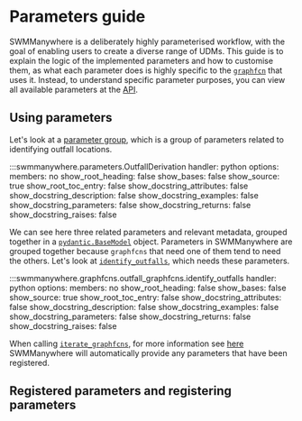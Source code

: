 # Parameters guide

SWMManywhere is a deliberately highly parameterised workflow, with the goal of enabling users to create a diverse range of UDMs. This guide is to explain the logic of the implemented parameters and how to customise them, as what each parameter does is highly specific to the [`graphfcn`](graphfcns_guide.md) that uses it. Instead, to understand specific parameter purposes, you can view all available parameters at the [API](reference-parameters.md).

## Using parameters

Let's look at a [parameter group](reference-parameters.md#swmmanywhere.parameters.OutfallDerivation), which is a group of parameters related to identifying outfall locations.

:::swmmanywhere.parameters.OutfallDerivation
    handler: python
    options:
      members: no
      show_root_heading: false
      show_bases: false
      show_source: true
      show_root_toc_entry: false
      show_docstring_attributes: false
      show_docstring_description: false
      show_docstring_examples: false
      show_docstring_parameters: false
      show_docstring_returns: false
      show_docstring_raises: false

We can see here three related parameters and relevant metadata, grouped together in a [`pydantic.BaseModel`](https://docs.pydantic.dev/latest/api/base_model/) object. Parameters in SWMManywhere are grouped together because `graphfcns` that need one of them tend to need the others. Let's look at [`identify_outfalls`](reference-graphfcns.md#swmmanywhere.graphfcns.outfall_graphfcns.identify_outfalls), which needs these parameters.

:::swmmanywhere.graphfcns.outfall_graphfcns.identify_outfalls
    handler: python
    options:
      members: no
      show_root_heading: false
      show_bases: false
      show_source: true
      show_root_toc_entry: false
      show_docstring_attributes: false
      show_docstring_description: false
      show_docstring_examples: false
      show_docstring_parameters: false
      show_docstring_returns: false
      show_docstring_raises: false

When calling [`iterate_graphfcns`](reference-graph-utilities.md#swmmanywhere.graph_utilities.iterate_graphfcns), for more information see [here](graphfcns_guide.md#lists-of-graph-functions) SWMManywhere will automatically provide any parameters that have been registered.

## Registered parameters and registering parameters

